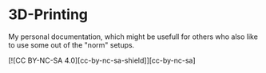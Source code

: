 # 3D-Printing
My personal documentation, which might be usefull for others who also like to use some out of the "norm" setups.

[![CC BY-NC-SA 4.0][cc-by-nc-sa-shield]][cc-by-nc-sa]
